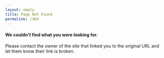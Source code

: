 ```yaml
---
layout: empty
title: Page Not Found
permalink: /404
---
```



#### We couldn't find what you were looking for.

Please contact the owner of the site that linked you to the original URL and let them know their link is broken.